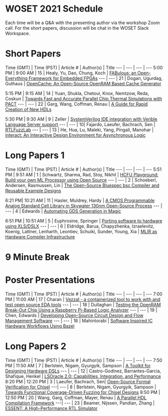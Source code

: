 # WOSET 2021 Schedule

Each time will be a Q&A with the presenting author via the workshop Zoom call. 
For the short papers, discussion will be chat in the WOSET Slack Workspace.

# Short Papers

Time (GMT) | Time (PST) | Article # | Author(s) | Title
--- | ---  | --- | --- 
5:00 PM | 9:00 AM | 15 | Healy, Yu, Dao, Chung, Koch | [FABulous: an Open-Everything Framework for Embedded FPGAs](https://woset-workshop.github.io/WOSET2021.html#article-15)
--- | --- | 21 | Dogan, Ugurdag, Guthaus | [OpenCache: An Open-Source OpenRAM Based Cache Generator](https://woset-workshop.github.io/WOSET2021.html#article-21)

5:15 PM | 9:15 AM | 14 | Yuan, Shukla, Chetoui, Knox, Nemtzow, Reda,  Coskun | [Towards Fast and Accurate Parallel Chip Thermal Simulations with PACT](https://woset-workshop.github.io/WOSET2021.html#article-14)
--- | --- | 22 | Garg, Wang, Coffman, Renau | [A Guide for Rapid Creation of New HDLs](https://woset-workshop.github.io/WOSET2021.html#article-12)

5:30 PM | 9:30 AM | 9 | Zeller | [SystemVerilog IDE integration with Verible Language Server support](https://woset-workshop.github.io/WOSET2021.html#article-9)
--- | --- | 10| Fajardo, Laeufer, Bachrach, Sen | [RTLFuzzLab](https://woset-workshop.github.io/WOSET2021.html#article-10)
--- | --- | 13 | He, Hua, Lu, Maleki, Yang, Pingali, Manohar | [interact: An Interactive Design Environment for Asynchronous Logic](https://woset-workshop.github.io/WOSET2021.html#article-13)

 
# Long Papers 1

Time (GMT) | Time (PST) | Article # | Author(s) | Title
--- | ---  | --- | --- 
5:51 PM | 9:51 AM | 1 | Schwartz, Sharma, Rad, Stoy, Nikhil | [HCFU Playground: Build your own ML Processor using Open Source](https://woset-workshop.github.io/WOSET2021.html#article-1)
--- | --- | 2 | Schoeberl, Andersen, Rasmussen, Lin | [The Open-Source Bluespec bsc Compiler and Reusable Example Designs](https://woset-workshop.github.io/WOSET2021.html#article-2)

6:21 PM| 10:21 AM | 11 | Hasler, Muldrey, Hardy | [A CMOS Programmable Analog Standard Cell Library in Skywater 130nm Open-Source Process](https://woset-workshop.github.io/WOSET2021.html#article-5)
--- | --- | 4 | Edwards | [Automating GDS Generation in Magic](https://woset-workshop.github.io/WOSET2021.html#article-45)

6:51 PM | 10:51 AM | 5 | Euphrosine, Springer | [Porting software to hardware using XLS/DSLX](https://woset-workshop.github.io/WOSET2021.html#article-5)
--- | --- | 6 | Eldridge, Barua, Chapyzhenka, Izraelevitz, Koenig, Lattner, Lenharth, Leontiev, Schuiki, Sunder, Young, Xia | [MLIR as Hardware Compiler Infrastructure](https://woset-workshop.github.io/WOSET2021.html#article-6)

# 9 Minute Break

# Poster Presentations 
Time (GMT) | Time (PST) | Article # | Author(s) | Title
--- | ---  | --- | --- 
7:00 PM | 11:00 AM  | 17 | Charan  | [Vezzal - a containerized tool to work with and test open source EDA tools](https://woset-workshop.github.io/WOSET2021.html#article-17)
--- | --- | 18 | Dullaghan | [Testing the OpenRAM Break-Out Chip Using a Raspberry Pi-Based Logic Analyzer](https://woset-workshop.github.io/WOSET2021.html#article-18)
--- | --- | 19 | Chen, Edwards | [Developing Open-Source Circuit Design and Flow Management Software](https://woset-workshop.github.io/WOSET2021.html#article-19)
--- | --- | 16 | Mahintorabi | [Software Inspired IC Hardware Workflows Using Bazel](https://woset-workshop.github.io/WOSET2021.html#article-16)

# Long Papers 2
Time (GMT) | Time (PST) | Article # | Author(s) | Title
--- | ---  | --- | --- 
7:50 PM | 11:50 AM | 7 | Berlstein, Nigam, Gyurgyik, Sampson | [A Toolkit for Designing Hardware DSLs](https://woset-workshop.github.io/WOSET2021.html#article-7)
--- | --- | 12 | Castro-Godinez, Barrantes-Garcia, Shafique, Henkel | [LSOracle 2.0: Capabilities, Integration, and Performance](https://woset-workshop.github.io/WOSET2021.html#article-12)
8:20 PM | 12:20 PM | 3 | Laeufer, Bachrach, Sen| [Open-Source Formal Verification for Chisel](https://woset-workshop.github.io/WOSET2021.html#article-3)
---| --- | 8 | Berlstein, Nigam, Gyurgyik, Sampson | [Towards Functional Coverage-Driven Fuzzing for Chisel Designs](https://woset-workshop.github.io/WOSET2021.html#article-8)
8:50 PM | 12:50 PM | 20 | Wang, Garg, Coffman, Mayer, Renau | [A Parallel HDL Compilation Framework](https://woset-workshop.github.io/WOSET2021.html#article-20)
---| --- | 23 | Beamer, Nijssen, Pandian, Zhang | [ESSENT: A High-Performance RTL Simulator](https://woset-workshop.github.io/WOSET2021.html#article-23)

